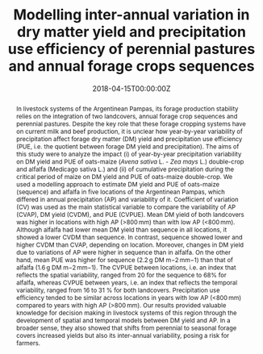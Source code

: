 ---
slug: "modelling-variation-DM-yield"
title: "Modelling inter-annual variation in dry matter yield and precipitation use efficiency of perennial pastures and annual forage crops sequences"
authors:
- Ojeda JJ
- Caviglia OP
- Irisarri JGN  
- Agnusdei MG

date: "2018-04-15T00:00:00Z"
doi: "https://doi.org/10.1016/j.agrformet.2018.04.014"

# Schedule page publish date (NOT publication's date).
publishDate: "2018-04-15T00:00:00Z"

# Publication type.
# Legend: 0 = Uncategorized; 1 = Conference paper; 2 = Journal article;
# 3 = Preprint / Working Paper; 4 = Report; 5 = Book; 6 = Book section;
# 7 = Thesis; 8 = Patent
publication_types: ["2"]

# Publication name and optional abbreviated publication name.
publication: "Agricultural and Forest Meteorology"
publication_short: ""

abstract: In livestock systems of the Argentinean Pampas, its forage production stability relies on the integration of two landcovers, annual forage crop sequences and perennial pastures. Despite the key role that these forage cropping systems have on current milk and beef production, it is unclear how year-by-year variability of precipitation affect forage dry matter (DM) yield and precipitation use efficiency (PUE, i.e. the quotient between forage DM yield and precipitation). The aims of this study were to analyze the impact (i) of year-by-year precipitation variability on DM yield and PUE of oats-maize (_Avena sativa_ L. - _Zea mays_ L.) double-crop and alfalfa (Medicago sativa L.) and (ii) of cumulative precipitation during the critical period of maize on DM yield and PUE of oats-maize double-crop. We used a modelling approach to estimate DM yield and PUE of oats-maize (sequence) and alfalfa in five locations of the Argentinean Pampas, which differed in annual precipitation (AP) and variability of it. Coefficient of variation (CV) was used as the main statistical variable to compare the variability of AP (CVAP), DM yield (CVDM), and PUE (CVPUE). Mean DM yield of both landcovers was higher in locations with high AP (>800 mm) than with low AP (<800 mm). Although alfalfa had lower mean DM yield than sequence in all locations, it showed a lower CVDM than sequence. In contrast, sequence showed lower and higher CVDM than CVAP, depending on location. Moreover, changes in DM yield due to variations of AP were higher in sequence than in alfalfa. On the other hand, mean PUE was higher for sequence (2.2 g DM m−2 mm−1) than that of alfalfa (1.6 g DM m−2 mm−1). The CVPUE between locations, i.e. an index that reflects the spatial variability, ranged from 20 for the sequence to 68% for alfalfa, whereas CVPUE between years, i.e. an index that reflects the temporal variability, ranged from 16 to 31 % for both landcovers. Precipitation use efficiency tended to be similar across locations in years with low AP (<800 mm) compared to years with high AP (>800 mm). Our results provided valuable knowledge for decision making in livestock systems of this region through the development of spatial and temporal models between DM yield and AP. In a broader sense, they also showed that shifts from perennial to seasonal forage covers increased yields but also its inter-annual variability, posing a risk for farmers.

# Summary. An optional shortened abstract.
summary: We compared two forage landcovers, the sequence oats-maize and pure alfalfa across a mean annual precipitation gradient.

tags:
- Alfalfa
- Maize
- APSIM
- Simulation modelling
- Spatial variability
- Temporal patterns
- Climate change
- Weather data

featured: true

url_pdf: https://www.dropbox.com/s/zdmy7aqebccxuno/Ojeda%20et%20al.%2C%202018%20AFM.pdf?dl=0
url_code: ''
url_dataset: ''
url_poster: ''
url_project: ''
url_slides: ''
url_source: ''
url_video: ''

# Featured image
# To use, add an image named `featured.jpg/png` to your page's folder. 
image:
  caption: ''
  focal_point: ""
  preview_only: false

# Associated Projects (optional).
#   Associate this publication with one or more of your projects.
#   Simply enter your project's folder or file name without extension.
#   E.g. `internal-project` references `content/project/internal-project/index.md`.
#   Otherwise, set `projects: []`.
projects:
- 

# Slides (optional).
#   Associate this publication with Markdown slides.
#   Simply enter your slide deck's filename without extension.
#   E.g. `slides: "example"` references `content/slides/example/index.md`.
#   Otherwise, set `slides: ""`.
slides: example
---